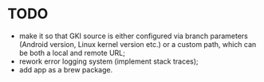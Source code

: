 # TODO

- make it so that GKI source is either configured via branch parameters (Android version, Linux kernel version etc.) or a custom path, which can be both a local and remote URL;
- rework error logging system (implement stack traces);
- add app as a brew package.
